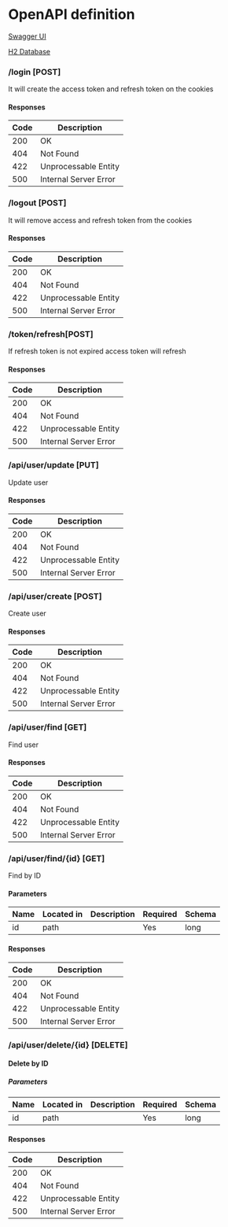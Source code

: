 # OpenAPI definition

 
 [Swagger UI](http://localhost:8080/app/swagger-ui/index.html)
 
 [H2 Database](http://localhost:8080/app/h2)  
 
### /login [POST] 
It will create the access token and refresh token on the cookies
#### Responses

| Code | Description |
| ---- | ----------- |
| 200  | OK |
| 404  | Not Found |
| 422  | Unprocessable Entity |
| 500  | Internal Server Error |

### /logout [POST] 
It will remove access and refresh token from the cookies
#### Responses

| Code | Description |
| ---- | ----------- |
| 200  | OK |
| 404  | Not Found |
| 422  | Unprocessable Entity |
| 500  | Internal Server Error |

### /token/refresh[POST] 
If refresh token is not expired access token will refresh 
#### Responses

| Code | Description |
| ---- | ----------- |
| 200  | OK |
| 404  | Not Found |
| 422  | Unprocessable Entity |
| 500  | Internal Server Error |
  
### /api/user/update [PUT]
Update user
#### Responses

| Code | Description |
| ---- | ----------- |
| 200  | OK |
| 404  | Not Found |
| 422  | Unprocessable Entity |
| 500  | Internal Server Error |

### /api/user/create [POST]
Create user
#### Responses

| Code | Description |
| ---- | ----------- |
| 200  | OK |
| 404  | Not Found |
| 422  | Unprocessable Entity |
| 500  | Internal Server Error |

### /api/user/find [GET]
Find user
#### Responses

| Code | Description |
| ---- | ----------- |
| 200  | OK |
| 404  | Not Found |
| 422  | Unprocessable Entity |
| 500  | Internal Server Error |

### /api/user/find/{id} [GET]
Find by ID 
#### Parameters

| Name | Located in | Description | Required | Schema |
| ---- | ---------- | ----------- | -------- |  ----- |
| id   |    path    |             |   Yes    |   long |

#### Responses

| Code | Description |
| ---- | ----------- |
| 200 | OK |
| 404 | Not Found |
| 422 | Unprocessable Entity |
| 500 | Internal Server Error |

### /api/user/delete/{id} [DELETE]
#### Delete by ID
##### Parameters

| Name | Located in | Description | Required | Schema |
| ---- | ---------- | ----------- | -------- | ----   |
| id   | path       |             |    Yes   |   long |

#### Responses

| Code | Description |
| ---- | ----------- |
| 200 | OK |
| 404 | Not Found |
| 422 | Unprocessable Entity |
| 500 | Internal Server Error |
